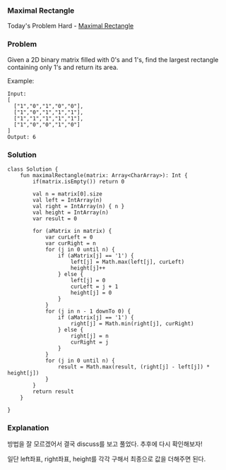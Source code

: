 ### Maximal Rectangle


Today's Problem Hard - [Maximal Rectangle](https://leetcode.com/problems/maximal-rectangle/)

### Problem

Given a 2D binary matrix filled with 0's and 1's, find the largest rectangle containing only 1's and return its area.

Example:

```
Input:
[
  ["1","0","1","0","0"],
  ["1","0","1","1","1"],
  ["1","1","1","1","1"],
  ["1","0","0","1","0"]
]
Output: 6
```

### Solution

```
class Solution {
    fun maximalRectangle(matrix: Array<CharArray>): Int {
        if(matrix.isEmpty()) return 0

        val n = matrix[0].size
        val left = IntArray(n)
        val right = IntArray(n) { n }
        val height = IntArray(n)
        var result = 0

        for (aMatrix in matrix) {
            var curLeft = 0
            var curRight = n
            for (j in 0 until n) {
                if (aMatrix[j] == '1') {
                    left[j] = Math.max(left[j], curLeft)
                    height[j]++
                } else {
                    left[j] = 0
                    curLeft = j + 1
                    height[j] = 0
                }
            }
            for (j in n - 1 downTo 0) {
                if (aMatrix[j] == '1') {
                    right[j] = Math.min(right[j], curRight)
                } else {
                    right[j] = n
                    curRight = j
                }
            }
            for (j in 0 until n) {
                result = Math.max(result, (right[j] - left[j]) * height[j])
            }
        }
        return result
    }

}
```

### Explanation

방법을 잘 모르겠어서 결국 discuss를 보고 풀었다. 추후에 다시 확인해보자!

일단 left좌표, right좌표, height를 각각 구해서 최종으로 값을 더해주면 된다.